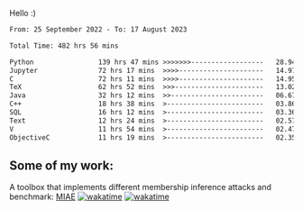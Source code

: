 Hello :)


<!--START_SECTION:waka-->

```txt
From: 25 September 2022 - To: 17 August 2023

Total Time: 482 hrs 56 mins

Python                139 hrs 47 mins >>>>>>>------------------   28.94 %
Jupyter               72 hrs 17 mins  >>>>---------------------   14.97 %
C                     72 hrs 11 mins  >>>>---------------------   14.95 %
TeX                   62 hrs 52 mins  >>>----------------------   13.02 %
Java                  32 hrs 12 mins  >>-----------------------   06.67 %
C++                   18 hrs 38 mins  >------------------------   03.86 %
SQL                   16 hrs 12 mins  >------------------------   03.36 %
Text                  12 hrs 24 mins  >------------------------   02.57 %
V                     11 hrs 54 mins  >------------------------   02.47 %
ObjectiveC            11 hrs 19 mins  >------------------------   02.35 %
```

<!--END_SECTION:waka-->

## Some of my work: 

A toolbox that implements different membership inference attacks and benchmark: [MIAE](https://github.com/RPI-DSPlab) [![wakatime](https://wakatime.com/badge/user/18ac89f5-baf8-49e6-a5ee-d9272435ce3a/project/3e6541fd-578f-4d9d-9080-f2a42b2d10e1.svg)](https://wakatime.com/badge/user/18ac89f5-baf8-49e6-a5ee-d9272435ce3a/project/3e6541fd-578f-4d9d-9080-f2a42b2d10e1) [![wakatime](https://wakatime.com/badge/user/18ac89f5-baf8-49e6-a5ee-d9272435ce3a/project/5d5826e9-c6d6-4d86-8b00-0d1608c5f167.svg)](https://wakatime.com/badge/user/18ac89f5-baf8-49e6-a5ee-d9272435ce3a/project/5d5826e9-c6d6-4d86-8b00-0d1608c5f167)

